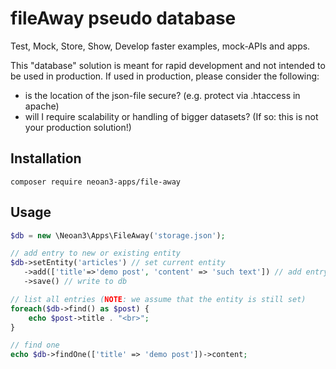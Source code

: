 # fileAway pseudo database

Test, Mock, Store, Show, Develop faster examples, mock-APIs and apps.

This "database" solution is meant for rapid development and not intended 
to be used in production. If used in production, please consider the following:

- is the location of the json-file secure? (e.g. protect via .htaccess in apache)
- will I require scalability or handling of bigger datasets? (If so: this is not your production solution!)

## Installation

`composer require neoan3-apps/file-away`

## Usage

```PHP
$db = new \Neoan3\Apps\FileAway('storage.json');

// add entry to new or existing entity
$db->setEntity('articles') // set current entity
   ->add(['title'=>'demo post', 'content' => 'such text']) // add entry to entity
   ->save() // write to db

// list all entries (NOTE: we assume that the entity is still set)
foreach($db->find() as $post) {
    echo $post->title . "<br>";
}

// find one
echo $db->findOne(['title' => 'demo post'])->content;

```